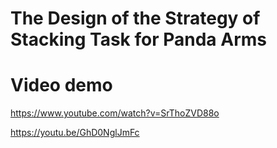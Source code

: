 # The Design of the Strategy of Stacking Task for Panda Arms
 
# Video demo

  https://www.youtube.com/watch?v=SrThoZVD88o

  https://youtu.be/GhD0NglJmFc
